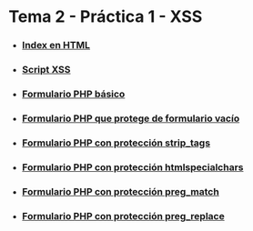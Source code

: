 # Tema 2 - Práctica 1 - XSS

* ### [Index en HTML](index.html)
* ### [Script XSS](xss-basic.js)
* ### [Formulario PHP básico](submit-basic.php)
* ### [Formulario PHP que protege de formulario vacío](submit-empty.php)
* ### [Formulario PHP con protección strip_tags](submit-strip_tags.php)
* ### [Formulario PHP con protección htmlspecialchars](submit-htmlspecialchars.php)
* ### [Formulario PHP con protección preg_match](submit-preg_match.php)
* ### [Formulario PHP con protección preg_replace](submit-preg_replace.php)
